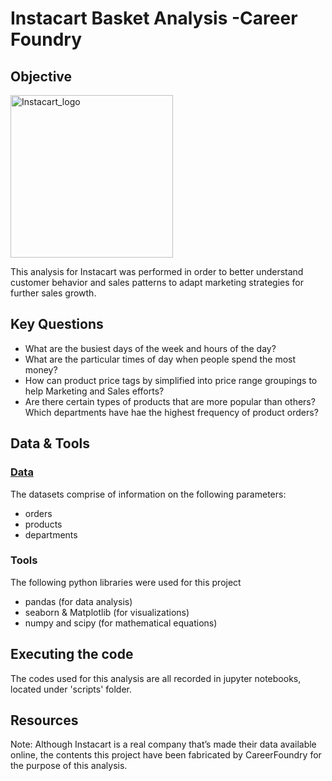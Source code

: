 # Instacart Basket Analysis -Career Foundry
## Objective 
<img width="260" alt="Instacart_logo " src="https://github.com/Nancy-Kolaski/Python-Instacart-Analysis/assets/172224909/e847a74b-0a70-43f6-8bc9-2cb4a158f430">

This analysis for Instacart was performed in order to better understand customer behavior and sales patterns to adapt marketing strategies for further sales growth.

## Key Questions
- What are the busiest days of the week and hours of the day? 
- What are the particular times of day when people spend the most money?
- How can product price tags by simplified into price range groupings to help Marketing and Sales efforts?
- Are there certain types of products that are more popular than others? Which departments have hae the highest frequency of product orders?

## Data & Tools
### [Data]("https://www.instacart.com/datasets/grocery-shopping-2017")
The datasets comprise of information on the following parameters:
- orders 
- products
- departments

### Tools
The following python libraries were used for this project
- pandas (for data analysis)
- seaborn & Matplotlib (for visualizations)
- numpy and scipy (for mathematical equations)

## Executing the code
The codes used for this analysis are all recorded in jupyter notebooks, located under 'scripts' folder.

## Resources 
Note: Although Instacart is a real company that’s made their data available online, the contents this project have been fabricated by CareerFoundry for the purpose of this analysis.
